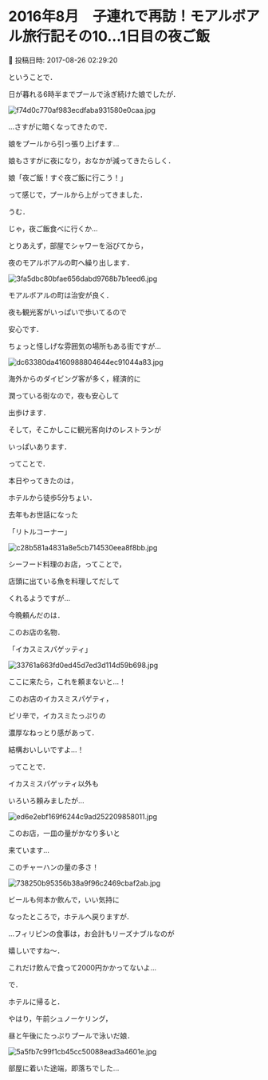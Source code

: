 # 2016年8月　子連れで再訪！モアルボアル旅行記その10…1日目の夜ご飯

📅 投稿日時: 2017-08-26 02:29:20

ということで．





日が暮れる6時半までプールで泳ぎ続けた娘でしたが．




![f74d0c770af983ecdfaba931580e0caa.jpg](images/f74d0c770af983ecdfaba931580e0caa.jpg)







…さすがに暗くなってきたので．


娘をプールから引っ張り上げます…





娘もさすがに夜になり，おなかが減ってきたらしく．





娘「夜ご飯！すぐ夜ご飯に行こう！」





って感じで，プールから上がってきました．





うむ．


じゃ，夜ご飯食べに行くか…





とりあえず，部屋でシャワーを浴びてから，


夜のモアルボアルの町へ繰り出します．




![3fa5dbc80bfae656dabd9768b7b1eed6.jpg](images/3fa5dbc80bfae656dabd9768b7b1eed6.jpg)




モアルボアルの町は治安が良く．


夜も観光客がいっぱいで歩いてるので


安心です．





ちょっと怪しげな雰囲気の場所もある街ですが…




![dc63380da4160988804644ec91044a83.jpg](images/dc63380da4160988804644ec91044a83.jpg)




海外からのダイビング客が多く，経済的に


潤っている街なので，夜も安心して


出歩けます．


そして，そこかしこに観光客向けのレストランが


いっぱいあります．





ってことで．


本日やってきたのは，


ホテルから徒歩5分ちょい．


去年もお世話になった


「リトルコーナー」




![c28b581a4831a8e5cb714530eea8f8bb.jpg](images/c28b581a4831a8e5cb714530eea8f8bb.jpg)




シーフード料理のお店，ってことで，


店頭に出ている魚を料理してだして


くれるようですが…





今晩頼んだのは．


このお店の名物．


「イカスミスパゲッティ」




![33761a663fd0ed45d7ed3d114d59b698.jpg](images/33761a663fd0ed45d7ed3d114d59b698.jpg)




ここに来たら，これを頼まないと…！


このお店のイカスミスパゲティ，


ピリ辛で，イカスミたっぷりの


濃厚なねっとり感があって．


結構おいしいですよ…！





ってことで．


イカスミスパゲッティ以外も


いろいろ頼みましたが…




![ed6e2ebf169f6244c9ad252209858011.jpg](images/ed6e2ebf169f6244c9ad252209858011.jpg)




このお店，一皿の量がかなり多いと


来ています…


このチャーハンの量の多さ！




![738250b95356b38a9f96c2469cbaf2ab.jpg](images/738250b95356b38a9f96c2469cbaf2ab.jpg)







ビールも何本か飲んで，いい気持に


なったところで，ホテルへ戻りますが．


…フィリピンの食事は，お会計もリーズナブルなのが


嬉しいですね～．


これだけ飲んで食って2000円かかってないよ…





で．


ホテルに帰ると．


やはり，午前シュノーケリング，


昼と午後にたっぷりプールで泳いだ娘．




![5a5fb7c99f1cb45cc50088ead3a4601e.jpg](images/5a5fb7c99f1cb45cc50088ead3a4601e.jpg)




部屋に着いた途端，即落ちでした…
